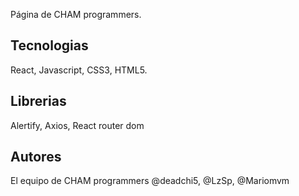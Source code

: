 Página de CHAM programmers.

## Tecnologias

React, Javascript, CSS3, HTML5.

## Librerias

Alertify, Axios, React router dom

## Autores

El equipo de CHAM programmers @deadchi5, @LzSp, @Mariomvm

